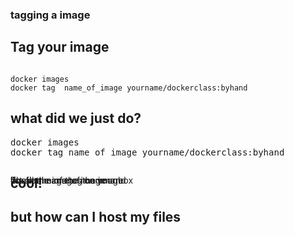 <section>
<h3>tagging a image</h3>
</section>

<section>
<h2>Tag your image</h2>
<pre><code data-trim contenteditable>
docker images
docker tag  name_of_image yourname/dockerclass:byhand
</code></pre>
</section>

<section>
<h2>what did we just do?</h2>
<pre>
<span data-fragment-index=1 class="fragment highlight-current-green">docker images</span>
<span data-fragment-index=2 class="fragment highlight-current-green">docker tag</span> <span data-fragment-index=3 class="fragment highlight-current-green">name_of_image</span> <span data-fragment-index=4 class="fragment highlight-current-green">yourname/dockerclass:byhand</span>
</pre>

<div style='position: absolute;'>
<p class="fragment fade-in-then-out" data-fragment-index=1>
list all the images on your box
</p>
</div>

<div style='position: absolute;'>
<p class="fragment fade-in-then-out" data-fragment-index=2>
docker image tag command
</p>
</div>

<div style='position: absolute;'>
<p class="fragment fade-in-then-out" data-fragment-index=3>
The name of the image
</p>
</div>

<div style='position: absolute;'>
<p class="fragment fade-in-then-out" data-fragment-index=4>
the final name of the image
</p>
</div>
</section>

<section>
<h2>cool!</h2>
<h2 class="fragment">but how can I host my files</h2>
</section>
